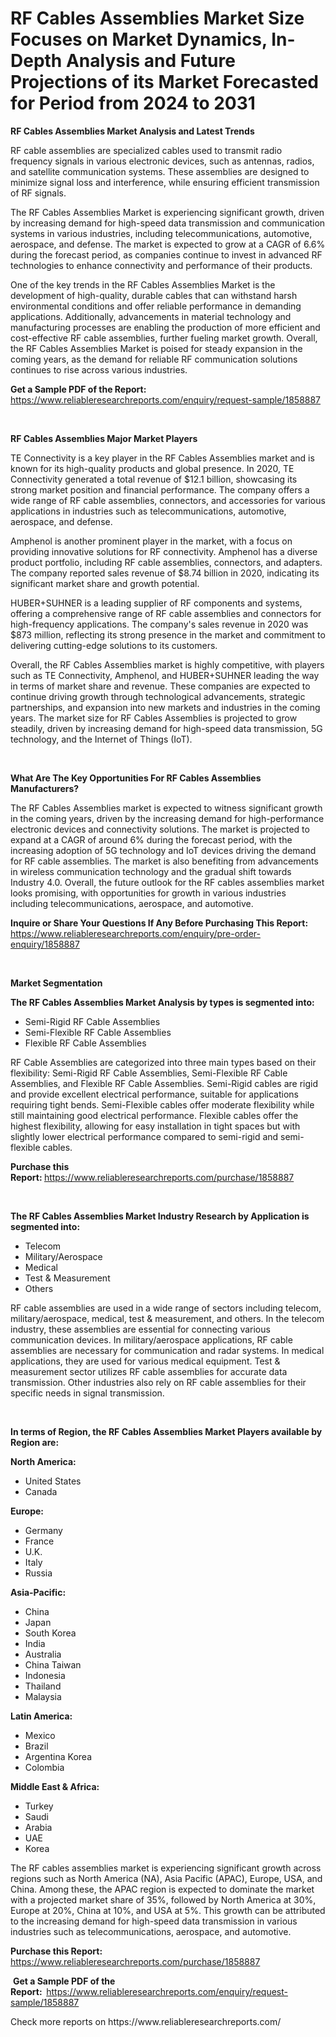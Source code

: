 <p><h1>RF Cables Assemblies Market Size Focuses on Market Dynamics, In-Depth Analysis and Future Projections of its Market Forecasted for Period from 2024 to 2031</h1></p><p><strong>RF Cables Assemblies Market Analysis and Latest Trends</strong></p>
<p><p>RF cable assemblies are specialized cables used to transmit radio frequency signals in various electronic devices, such as antennas, radios, and satellite communication systems. These assemblies are designed to minimize signal loss and interference, while ensuring efficient transmission of RF signals.</p><p>The RF Cables Assemblies Market is experiencing significant growth, driven by increasing demand for high-speed data transmission and communication systems in various industries, including telecommunications, automotive, aerospace, and defense. The market is expected to grow at a CAGR of 6.6% during the forecast period, as companies continue to invest in advanced RF technologies to enhance connectivity and performance of their products.</p><p>One of the key trends in the RF Cables Assemblies Market is the development of high-quality, durable cables that can withstand harsh environmental conditions and offer reliable performance in demanding applications. Additionally, advancements in material technology and manufacturing processes are enabling the production of more efficient and cost-effective RF cable assemblies, further fueling market growth. Overall, the RF Cables Assemblies Market is poised for steady expansion in the coming years, as the demand for reliable RF communication solutions continues to rise across various industries.</p></p>
<p><strong>Get a Sample PDF of the Report:&nbsp;</strong> <a href="https://www.reliableresearchreports.com/enquiry/request-sample/1858887">https://www.reliableresearchreports.com/enquiry/request-sample/1858887</a></p>
<p>&nbsp;</p>
<p><strong>RF Cables Assemblies Major Market Players</strong></p>
<p><p>TE Connectivity is a key player in the RF Cables Assemblies market and is known for its high-quality products and global presence. In 2020, TE Connectivity generated a total revenue of $12.1 billion, showcasing its strong market position and financial performance. The company offers a wide range of RF cable assemblies, connectors, and accessories for various applications in industries such as telecommunications, automotive, aerospace, and defense.</p><p>Amphenol is another prominent player in the market, with a focus on providing innovative solutions for RF connectivity. Amphenol has a diverse product portfolio, including RF cable assemblies, connectors, and adapters. The company reported sales revenue of $8.74 billion in 2020, indicating its significant market share and growth potential.</p><p>HUBER+SUHNER is a leading supplier of RF components and systems, offering a comprehensive range of RF cable assemblies and connectors for high-frequency applications. The company's sales revenue in 2020 was $873 million, reflecting its strong presence in the market and commitment to delivering cutting-edge solutions to its customers.</p><p>Overall, the RF Cables Assemblies market is highly competitive, with players such as TE Connectivity, Amphenol, and HUBER+SUHNER leading the way in terms of market share and revenue. These companies are expected to continue driving growth through technological advancements, strategic partnerships, and expansion into new markets and industries in the coming years. The market size for RF Cables Assemblies is projected to grow steadily, driven by increasing demand for high-speed data transmission, 5G technology, and the Internet of Things (IoT).</p></p>
<p>&nbsp;</p>
<p><strong>What Are The Key Opportunities For RF Cables Assemblies Manufacturers?</strong></p>
<p><p>The RF Cables Assemblies market is expected to witness significant growth in the coming years, driven by the increasing demand for high-performance electronic devices and connectivity solutions. The market is projected to expand at a CAGR of around 6% during the forecast period, with the increasing adoption of 5G technology and IoT devices driving the demand for RF cable assemblies. The market is also benefiting from advancements in wireless communication technology and the gradual shift towards Industry 4.0. Overall, the future outlook for the RF cables assemblies market looks promising, with opportunities for growth in various industries including telecommunications, aerospace, and automotive.</p></p>
<p><strong>Inquire or Share Your Questions If Any Before Purchasing This Report:</strong> <a href="https://www.reliableresearchreports.com/enquiry/pre-order-enquiry/1858887">https://www.reliableresearchreports.com/enquiry/pre-order-enquiry/1858887</a></p>
<p>&nbsp;</p>
<p><strong>Market Segmentation</strong></p>
<p><strong>The RF Cables Assemblies Market Analysis by types is segmented into:</strong></p>
<p><ul><li>Semi-Rigid RF Cable Assemblies</li><li>Semi-Flexible RF Cable Assemblies</li><li>Flexible RF Cable Assemblies</li></ul></p>
<p><p>RF Cable Assemblies are categorized into three main types based on their flexibility: Semi-Rigid RF Cable Assemblies, Semi-Flexible RF Cable Assemblies, and Flexible RF Cable Assemblies. Semi-Rigid cables are rigid and provide excellent electrical performance, suitable for applications requiring tight bends. Semi-Flexible cables offer moderate flexibility while still maintaining good electrical performance. Flexible cables offer the highest flexibility, allowing for easy installation in tight spaces but with slightly lower electrical performance compared to semi-rigid and semi-flexible cables.</p></p>
<p><strong>Purchase this Report:&nbsp;</strong><a href="https://www.reliableresearchreports.com/purchase/1858887">https://www.reliableresearchreports.com/purchase/1858887</a></p>
<p>&nbsp;</p>
<p><strong>The RF Cables Assemblies Market Industry Research by Application is segmented into:</strong></p>
<p><ul><li>Telecom</li><li>Military/Aerospace</li><li>Medical</li><li>Test & Measurement</li><li>Others</li></ul></p>
<p><p>RF cable assemblies are used in a wide range of sectors including telecom, military/aerospace, medical, test & measurement, and others. In the telecom industry, these assemblies are essential for connecting various communication devices. In military/aerospace applications, RF cable assemblies are necessary for communication and radar systems. In medical applications, they are used for various medical equipment. Test & measurement sector utilizes RF cable assemblies for accurate data transmission. Other industries also rely on RF cable assemblies for their specific needs in signal transmission.</p></p>
<p>&nbsp;</p>
<p><strong>In terms of Region, the RF Cables Assemblies Market Players available by Region are:</strong></p>
<p>
    <p> <strong> North America: </strong>
        <ul>
            <li>United States</li>
            <li>Canada</li>
        </ul>
        </p> 
    <p> <strong> Europe: </strong>
        <ul>
            <li>Germany</li>
            <li>France</li>
            <li>U.K.</li>
            <li>Italy</li>
            <li>Russia</li>
        </ul>
        </p> 
    <p> <strong> Asia-Pacific: </strong>
        <ul>
            <li>China</li>
            <li>Japan</li>
            <li>South Korea</li>
            <li>India</li>
            <li>Australia</li>
            <li>China Taiwan</li>
            <li>Indonesia</li>
            <li>Thailand</li>
            <li>Malaysia</li>
        </ul>
        </p> 
    <p> <strong> Latin America: </strong>
        <ul>
            <li>Mexico</li>
            <li>Brazil</li>
            <li>Argentina Korea</li>
            <li>Colombia</li>
        </ul>
        </p> 
    <p> <strong> Middle East & Africa: </strong>
        <ul>
            <li>Turkey</li>
            <li>Saudi</li>
            <li>Arabia</li>
            <li>UAE</li>
            <li>Korea</li>
        </ul>
    </p>
    </p>
<p><p>The RF cables assemblies market is experiencing significant growth across regions such as North America (NA), Asia Pacific (APAC), Europe, USA, and China. Among these, the APAC region is expected to dominate the market with a projected market share of 35%, followed by North America at 30%, Europe at 20%, China at 10%, and USA at 5%. This growth can be attributed to the increasing demand for high-speed data transmission in various industries such as telecommunications, aerospace, and automotive.</p></p>
<p><strong>Purchase this Report: </strong><a href="https://www.reliableresearchreports.com/purchase/1858887">https://www.reliableresearchreports.com/purchase/1858887</a></p>
<p>&nbsp;<strong>Get a Sample PDF of the Report:&nbsp;&nbsp;</strong><a href="https://www.reliableresearchreports.com/enquiry/request-sample/1858887">https://www.reliableresearchreports.com/enquiry/request-sample/1858887</a></p>
<p><strong></strong></p>
<p>Check more reports on https://www.reliableresearchreports.com/</p>